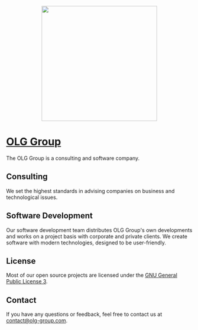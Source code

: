 <p align=center>
  <a href="https://olg-group.com/">
    <img src="https://github.com/olg-group.png" widht=312 height=312>
  </a>
</p>

# [OLG Group](https://olg-group.com/)
The OLG Group is a consulting and software company. 

## Consulting
We set the highest standards in advising companies on business and technological issues. 

## Software Development
Our software development team distributes OLG Group's own developments and works on a project basis with corporate and private clients.
We create software with modern technologies, designed to be user-friendly. 

## License
Most of our open source projects are licensed under the <a href="https://www.gnu.org/licenses/gpl-3.0.en.html">GNU General Public License 3</a>.

## Contact
If you have any questions or feedback, feel free to contact us at [contact@olg-group.com](mailto:contact@olg-group.com).
